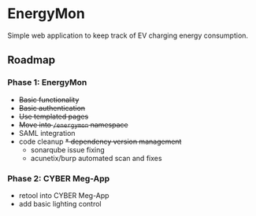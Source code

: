 # EnergyMon

Simple web application to keep track of EV charging energy consumption.

## Roadmap

### Phase 1: EnergyMon
* ~~Basic functionality~~
* ~~Basic authentication~~
* ~~Use templated pages~~
* ~~Move into `/energymon` namespace~~
* SAML integration
* code cleanup
  ~~* dependency version management~~
  * sonarqube issue fixing
  * acunetix/burp automated scan and fixes

### Phase 2: CYBER Meg-App
* retool into CYBER Meg-App
* add basic lighting control